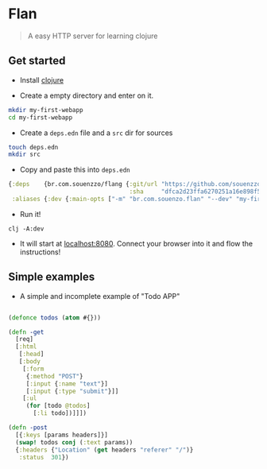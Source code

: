 # Flan

> A easy HTTP server for learning clojure


## Get started

- Install [clojure](https://clojure.org/guides/getting_started#_clojure_installer_and_cli_tools)

- Create a empty directory and enter on it.

```bash 
mkdir my-first-webapp
cd my-first-webapp
```

- Create a `deps.edn` file and a `src` dir for sources

```bash 
touch deps.edn
mkdir src
```

- Copy and paste this into `deps.edn`

```clojure
{:deps    {br.com.souenzzo/flang {:git/url "https://github.com/souenzzo/flan"
                                  :sha     "dfca2d23ffa6270251a16e898f528f10d885cc32"}}
 :aliases {:dev {:main-opts ["-m" "br.com.souenzo.flan" "--dev" "my-first-webapp"]}}} 
```

- Run it!

```
clj -A:dev
```

- It will start at [localhost:8080](http://localhost:8080). Connect your browser into it and flow the instructions!

## Simple examples

- A simple and incomplete example of "Todo APP"

```clojure

(defonce todos (atom #{}))

(defn -get
  [req]
  [:html
   [:head]
   [:body
    [:form
     {:method "POST"}
     [:input {:name "text"}]
     [:input {:type "submit"}]]
    [:ul
     (for [todo @todos]
       [:li todo])]]])

(defn -post
  [{:keys [params headers]}]
  (swap! todos conj (:text params))
  {:headers {"Location" (get headers "referer" "/")}
   :status  301})

```
